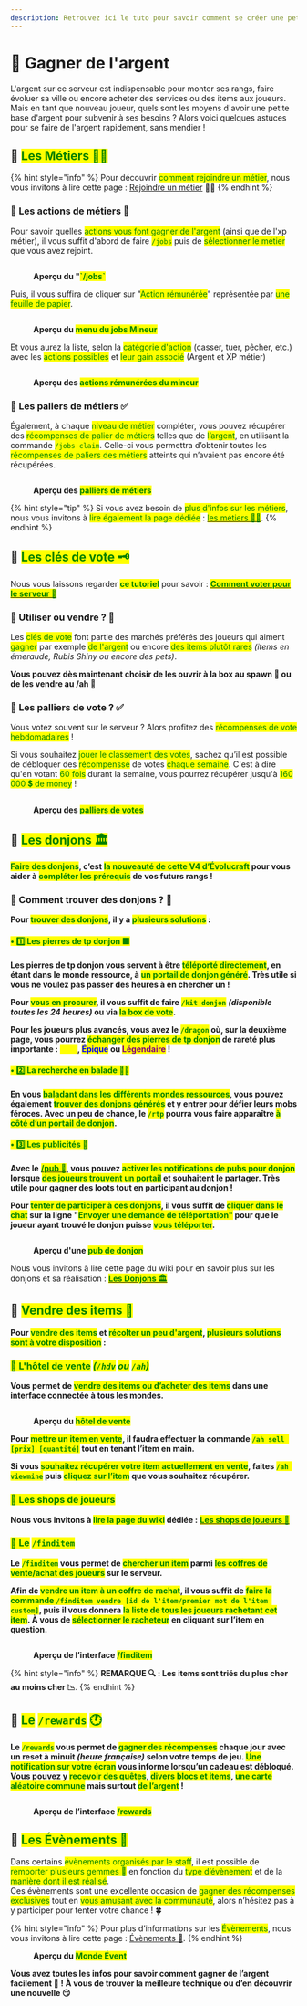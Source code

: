 ```yaml
---
description: Retrouvez ici le tuto pour savoir comment se créer une petite richesse en début de partie.
---
```


# 💸 Gagner de l'argent

L'argent sur ce serveur est indispensable pour monter ses rangs, faire évoluer sa ville ou encore acheter des services ou des items aux joueurs. Mais en tant que nouveau joueur, quels sont les moyens d'avoir une petite base d'argent pour subvenir à ses besoins ? Alors voici quelques astuces pour se faire de l'argent rapidement, sans mendier !

## 🔶 <mark style="color:green;">Les Métiers 👷‍♂️</mark>

{% hint style="info" %}
Pour découvrir <mark style="color:green;">comment rejoindre un métier</mark>, nous vous invitons à lire cette page : [Rejoindre un métier](https://wiki.evolucraft.fr/le-gameplay/les-metiers#comment-rejoindre-un-metier) 👷‍♂️
{% endhint %}

### 🔹 Les actions de métiers 💱

Pour savoir quelles <mark style="color:green;">actions vous font gagner de l'argent</mark> (ainsi que de l'xp métier), il vous suffit d'abord de faire <mark style="color:green;">`/jobs`</mark> puis de <mark style="color:green;">sélectionner le métier</mark> que vous avez rejoint.

<figure><img src="../.gitbook/assets/Jobs/InterfaceJobs.png" alt=""><figcaption><p><strong>Aperçu du "</strong><mark style="color:green;"><strong>`/jobs`</strong></mark></p></figcaption></figure>

Puis, il vous suffira de cliquer sur "<mark style="color:green;">Action rémunérée</mark>" représentée par <mark style="color:green;">une feuille de papier</mark>.

<figure><img src="../.gitbook/assets/Jobs/JobsSelect.png" alt=""><figcaption><p><strong>Aperçu du </strong><mark style="color:green;"><strong>menu du jobs Mineur</strong></mark></p></figcaption></figure>

Et vous aurez la liste, selon la <mark style="color:green;">catégorie d'action</mark> (casser, tuer, pêcher, etc.) avec les <mark style="color:green;">actions possibles</mark> et <mark style="color:green;">leur gain associé</mark> (Argent et XP métier)

<figure><img src="../.gitbook/assets/Jobs/JobsAction.png" alt=""><figcaption><p><strong>Aperçu des </strong><mark style="color:green;"><strong>actions rémunérées du mineur</strong></mark></p></figcaption></figure>

### 🔹 Les paliers de métiers ✅

Également, à chaque <mark style="color:green;">niveau de métier</mark> compléter, vous pouvez récupérer des <mark style="color:green;">récompenses de palier de métiers</mark> telles que de <mark style="color:green;">l’argent</mark>, en utilisant la commande <mark style="color:green;">`/jobs claim`</mark>. Celle-ci vous permettra d’obtenir toutes les <mark style="color:green;">récompenses de paliers des métiers</mark> atteints qui n’avaient pas encore été récupérées.

<figure><img src="../.gitbook/assets/Jobs/Palier.png" alt=""><figcaption><p><strong>Aperçu des </strong><mark style="color:green;"><strong>palliers de métiers</strong></mark></p></figcaption></figure>

{% hint style="tip" %}
Si vous avez besoin de <mark style="color:green;">plus d'infos sur les métiers</mark>, nous vous invitons à <mark style="color:green;">lire également la page dédiée</mark> : [<mark style="color:green;">les métiers 👷‍♂️</mark>](https://wiki.evolucraft.fr/le-gameplay/les-metiers).
{% endhint %}

## 🔶 <mark style="color:green;">Les clés de vote 🗝️</mark>

Nous vous laissons regarder <mark style="color:green;">**ce tutoriel**</mark> pour savoir : [<mark style="color:green;">**Comment voter pour le serveur 📩**</mark>](https://wiki.evolucraft.fr/tuto-et-astuce/voter)

### 🔹 Utiliser ou vendre ? 🤔

Les <mark style="color:green;">clés de vote</mark> font partie des marchés préférés des joueurs qui aiment <mark style="color:green;">gagner</mark> par exemple <mark style="color:green;">de l'argent</mark> ou encore <mark style="color:green;">des items plutôt rares</mark> _(items en émeraude, Rubis Shiny ou encore des pets)_.

**Vous pouvez dès maintenant choisir de les ouvrir à la box au spawn 🧰 ou de les vendre au /ah 🛒**

### 🔹 Les palliers de vote ? ✅

Vous votez souvent sur le serveur ? Alors profitez des <mark style="color:green;">récompenses de vote hebdomadaires</mark> ! 

Si vous souhaitez <mark style="color:green;">jouer le classement des votes</mark>, sachez qu’il est possible de débloquer des <mark style="color:green;">récompensse</mark> de votes <mark style="color:green;">chaque semaine</mark>.
C'est à dire qu'en votant <mark style="color:green;">60 fois</mark> durant la semaine, vous pourrez récupérer jusqu'à <mark style="color:green;">160 000 💲 de money</mark> !

<figure><img src="../.gitbook/assets/Tuto_Et_Astuce/Vote/PalierVote.png" alt=""><figcaption><p><strong>Aperçu des </strong><mark style="color:green;"><strong>palliers de votes</strong></mark></p></figcaption></figure>

## 🔶 <mark style="color:green;">Les donjons 🏛️</mark>

<mark style="color:green;">**Faire des donjons**</mark>**, c’est&#x20;**<mark style="color:green;">**la nouveauté de cette V4 d’Évolucraft**</mark>**&#x20;pour vous aider à&#x20;**<mark style="color:green;">**compléter les prérequis**</mark>**&#x20;de vos futurs rangs !**

### 🔹 Comment trouver des donjons ? 🤔

**Pour&#x20;**<mark style="color:green;">**trouver des donjons**</mark>**, il y a&#x20;**<mark style="color:green;">**plusieurs solutions**</mark>**&#x20;:**

#### <mark style="color:green;">• 1️⃣ Les pierres de tp donjon 🟩</mark>

**Les pierres de tp donjon vous servent à être&#x20;**<mark style="color:green;">**téléporté directement**</mark>**, en étant dans le monde ressource, à&#x20;**<mark style="color:green;">**un portail de donjon généré**</mark>**. Très utile si vous ne voulez pas passer des heures à en chercher un !**

**Pour&#x20;**<mark style="color:green;">**vous en procurer**</mark>**, il vous suffit de faire&#x20;**<mark style="color:green;">**`/kit donjon`**</mark> _**(disponible toutes les 24 heures)**_**&#x20;ou via&#x20;**<mark style="color:green;">**la box de vote**</mark>**.**

**Pour les joueurs plus avancés, vous avez le&#x20;**<mark style="color:green;">**`/dragon`**</mark>**&#x20;où, sur la deuxième page, vous pourrez&#x20;**<mark style="color:green;">**échanger des pierres de tp donjon**</mark>**&#x20;de rareté plus importante :&#x20;**<mark style="color:yellow;">**Rare**</mark>**,&#x20;**<mark style="color:blue;">**Épique**</mark>**&#x20;ou&#x20;**<mark style="color:purple;">**Légendaire**</mark>**&#x20;!**

#### <mark style="color:green;">• 2️⃣ La recherche en balade 🚶‍♂️</mark>

**En vous&#x20;**<mark style="color:green;">**baladant dans les différents mondes ressources**</mark>**, vous pouvez également&#x20;**<mark style="color:green;">**trouver des donjons générés**</mark>**&#x20;et y entrer pour défier leurs mobs féroces. Avec un peu de chance, le&#x20;**<mark style="color:green;">**`/rtp`**</mark>**&#x20;pourra vous faire apparaître&#x20;**<mark style="color:green;">**à côté d’un portail de donjon**</mark>**.**

#### <mark style="color:green;">• 3️⃣ Les publicités 📣</mark>

**Avec le** [<mark style="color:green;">**/pub 📢**</mark>](http://wiki.evolucraft.fr/le-gameplay/le-commerce#publicite)**, vous pouvez&#x20;**<mark style="color:green;">**activer les notifications de pubs pour donjon**</mark>**&#x20;lorsque&#x20;**<mark style="color:green;">**des joueurs trouvent un portail**</mark>**&#x20;et souhaitent le partager. Très utile pour gagner des loots tout en participant au donjon !**

**Pour&#x20;**<mark style="color:green;">**tenter de participer à ces donjons**</mark>**, il vous suffit de&#x20;**<mark style="color:green;">**cliquer dans le chat**</mark>**&#x20;sur la ligne "**<mark style="color:green;">**Envoyer une demande de téléportation"**</mark>**&#x20;pour que le joueur ayant trouvé le donjon puisse&#x20;**<mark style="color:green;">**vous téléporter**</mark>**.**

<figure><img src="../.gitbook/assets/Tuto_Et_Astuce/Argent/DemandeDeTPDonjon.png" alt=""><figcaption><p><strong>Aperçu d'une </strong><mark style="color:green;"><strong>pub de donjon</strong></mark></p></figcaption></figure>

Nous vous invitons à lire cette page du wiki pour en savoir plus sur les donjons et sa réalisation : [<mark style="color:green;">**Les Donjons 🏛️**</mark>](https://wiki.evolucraft.fr/le-gameplay/les-donjons)

## 🔶 <mark style="color:green;">Vendre des items 🏪</mark>

**Pour&#x20;**<mark style="color:green;">**vendre des items**</mark>**&#x20;et&#x20;**<mark style="color:green;">**récolter un peu d'argent**</mark>**,&#x20;**<mark style="color:green;">**plusieurs solutions sont à votre disposition**</mark>**&#x20;:**

### <mark style="color:green;">🔹 L'hôtel de vente</mark> <mark style="color:green;"></mark>_<mark style="color:green;">(</mark><mark style="color:green;">`/hdv`</mark> <mark style="color:green;"></mark><mark style="color:green;">ou</mark> <mark style="color:green;"></mark><mark style="color:green;">`/ah`</mark><mark style="color:green;">)</mark>_

**Vous permet de&#x20;**<mark style="color:green;">**vendre des items ou d’acheter des items**</mark>**&#x20;dans une interface connectée à tous les mondes.**

<figure><img src="../.gitbook/assets/Le_Commerce/Interface_Ah.png" alt=""><figcaption><p><strong>Aperçu du </strong><mark style="color:green;"><strong>hôtel de vente</strong></mark></p></figcaption></figure>

**Pour&#x20;**<mark style="color:green;">**mettre un item en vente**</mark>**, il faudra effectuer la commande&#x20;**<mark style="color:green;">**`/ah sell [prix] [quantité]`**</mark>**&#x20;tout en tenant l’item en main.**

**Si vous&#x20;**<mark style="color:green;">**souhaitez récupérer votre item actuellement en vente**</mark>**, faites&#x20;**<mark style="color:green;">**`/ah viewmine`**</mark>**&#x20;puis&#x20;**<mark style="color:green;">**cliquez sur l’item**</mark>**&#x20;que vous souhaitez récupérer.**

### <mark style="color:green;">🔹 Les shops de joueurs</mark>

**Nous vous invitons à&#x20;**<mark style="color:green;">**lire la page du wiki**</mark>**&#x20;dédiée :** [<mark style="color:green;">**Les shops de joueurs 🏪**</mark>](https://wiki.evolucraft.fr/les-villes/les-shops-de-joueurs)

### <mark style="color:green;">🔹 Le</mark> <mark style="color:green;"></mark><mark style="color:green;">`/finditem`</mark>

**Le&#x20;**<mark style="color:green;">**`/finditem`**</mark>**&#x20;vous permet de&#x20;**<mark style="color:green;">**chercher un item**</mark>**&#x20;parmi&#x20;**<mark style="color:green;">**les coffres de vente/achat des joueurs**</mark>**&#x20;sur le serveur.**

**Afin de&#x20;**<mark style="color:green;">**vendre un item à un coffre de rachat**</mark>**, il vous suffit de&#x20;**<mark style="color:green;">**faire la commande**</mark><mark style="color:green;">**&#x20;**</mark><mark style="color:green;">**`/finditem vendre [id de l'item/premier mot de l'item custom]`**</mark>**, puis il vous donnera&#x20;**<mark style="color:green;">**la liste de tous les joueurs rachetant cet item**</mark>**. À vous de&#x20;**<mark style="color:green;">**sélectionner le racheteur**</mark>**&#x20;en cliquant sur l’item en question.**

<figure><img src="../.gitbook/assets/Tuto_Et_Astuce/Argent/InterfaceFinditem.png" alt=""><figcaption><p><strong>Aperçu de l’interface </strong><mark style="color:green;"><strong>/finditem</strong></mark></p></figcaption></figure>

{% hint style="info" %}
**REMARQUE 🔍 : Les items sont triés du plus cher au moins cher 📉**.
{% endhint %}

## 🔶 <mark style="color:green;">Le</mark> <mark style="color:green;"></mark><mark style="color:green;">`/rewards`</mark> <mark style="color:green;"></mark><mark style="color:green;">🕐</mark>

**Le&#x20;**<mark style="color:green;">**`/rewards`**</mark>**&#x20;vous permet de&#x20;**<mark style="color:green;">**gagner des récompenses**</mark>**&#x20;chaque jour avec un reset à minuit&#x20;**_**(heure française)**_**&#x20;selon votre temps de jeu.&#x20;**<mark style="color:green;">**Une notification sur votre écran**</mark>**&#x20;vous informe lorsqu’un cadeau est débloqué. Vous pouvez y&#x20;**<mark style="color:green;">**recevoir des quêtes**</mark>**,&#x20;**<mark style="color:green;">**divers blocs et items**</mark>**,&#x20;**<mark style="color:green;">**une carte aléatoire commune**</mark>**&#x20;mais surtout&#x20;**<mark style="color:green;">**de l’argent**</mark>**&#x20;!**

<figure><img src="../.gitbook/assets/Tuto_Et_Astuce/Argent/InterfaceReward.png" alt=""><figcaption><p><strong>Aperçu de l’interface </strong><mark style="color:green;"><strong>/rewards</strong></mark></p></figcaption></figure>

## 🔶 <mark style="color:green;">Les Évènements 🎪</mark>

Dans certains <mark style="color:green;">évènements organisés par le staff</mark>, il est possible de <mark style="color:green;">remporter plusieurs gemmes 💎</mark> en fonction du <mark style="color:green;">type d’évènement</mark> et de la <mark style="color:green;">manière dont il est réalisé</mark>.  
Ces évènements sont une excellente occasion de <mark style="color:green;">gagner des récompenses exclusives</mark> tout en <mark style="color:green;">vous amusant avec la communauté</mark>, alors n’hésitez pas à y participer pour tenter votre chance ! 🍀

{% hint style="info" %}
Pour plus d’informations sur les <mark style="color:green;">Évènements</mark>, nous vous invitons à lire cette page : [Évènements 🎪](https://wiki.evolucraft.fr/le-gameplay/les-evenements#des-evenements-de-lequipe-danimation).
{% endhint %}

<figure><img src="../.gitbook/assets/Evenement/MondeEvent.png" alt=""><figcaption><strong>Aperçu du <mark style="color:green;">Monde Évent</mark></strong></figcaption></figure>

**Vous avez toutes les infos pour savoir comment gagner de l’argent facilement 🤑 ! À vous de trouver la meilleure technique ou d’en découvrir une nouvelle 😏**
